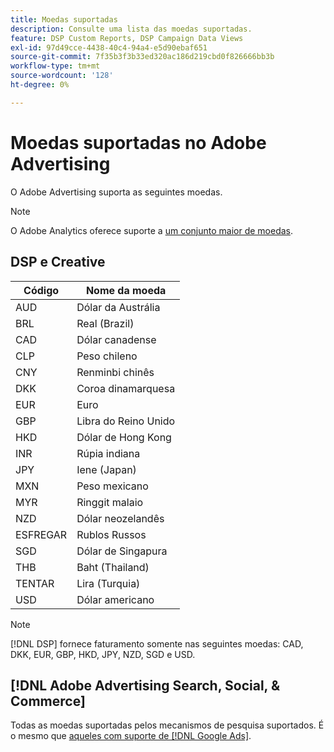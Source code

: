```yaml
---
title: Moedas suportadas
description: Consulte uma lista das moedas suportadas.
feature: DSP Custom Reports, DSP Campaign Data Views
exl-id: 97d49cce-4438-40c4-94a4-e5d90ebaf651
source-git-commit: 7f35b3f3b33ed320ac186d219cbd0f826666bb3b
workflow-type: tm+mt
source-wordcount: '128'
ht-degree: 0%

---
```


# Moedas suportadas no Adobe Advertising

O Adobe Advertising suporta as seguintes moedas.


>[!NOTE]
>
>O Adobe Analytics oferece suporte a [um conjunto maior de moedas](https://experienceleague.adobe.com/docs/analytics/implementation/vars/config-vars/currencycode.html?lang=pt-BR).

## DSP e Creative

| Código | Nome da moeda |
| ------ | -------------- |
| AUD | Dólar da Austrália |
| BRL | Real (Brazil) |
| CAD | Dólar canadense |
| CLP | Peso chileno |
| CNY | Renminbi chinês |
| DKK | Coroa dinamarquesa |
| EUR | Euro |
| GBP | Libra do Reino Unido |
| HKD | Dólar de Hong Kong |
| INR | Rúpia indiana |
| JPY | Iene (Japan) |
| MXN | Peso mexicano |
| MYR | Ringgit malaio |
| NZD | Dólar neozelandês |
| ESFREGAR | Rublos Russos |
| SGD | Dólar de Singapura |
| THB | Baht (Thailand) |
| TENTAR | Lira (Turquia) |
| USD | Dólar americano |

>[!NOTE]
>
> [!DNL DSP] fornece faturamento somente nas seguintes moedas: CAD, DKK, EUR, GBP, HKD, JPY, NZD, SGD e USD.

## [!DNL Adobe Advertising Search, Social, & Commerce]

Todas as moedas suportadas pelos mecanismos de pesquisa suportados. É o mesmo que [aqueles com suporte de [!DNL Google Ads]](https://developers.google.com/adwords/api/docs/appendix/codes-formats#currency-codes).

